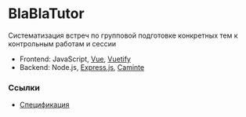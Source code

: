 # BlaBlaTutor

Систематизация встреч по групповой подготовке конкретных тем к контрольным работам и сессии

  - Frontend: JavaScript, [Vue](https://vuejs.org), [Vuetify](https://vuetifyjs.com)
  - Backend: Node.js, [Express.js](https://expressjs.com/ru), [Caminte](http://www.camintejs.com)

### Ссылки

  - [Спецификация](https://docs.google.com/document/d/1Q6FlG6cBMR1vPckqB5cGAN6Q7p3k7JhCfcMQFYZD5DM/edit?usp=sharing)


